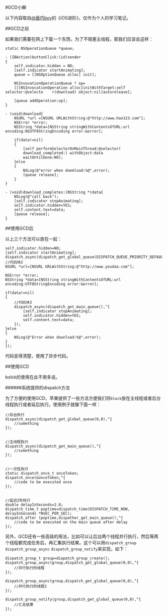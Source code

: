 #GCD小解

以下内容取自[@唐巧boy](http://blog.devtang.com/)的《iOS进阶》，仅作为个人的学习笔记。

##GCD之前

如果我们需要在网上下载一个东西，为了不阻塞主线程，那我们应该会这样：

	static NSOperationQueue *queue;
	
	- (IBAction)buttonClick:(id)sender
	{
		self.indicator.hidden = NO;
		[self.indicator startAnimating];
		queue = [[NSOptionQueue alloc] init];
		
		NSInvovationOperationQueue * op=
		[[[NSInvocationOperation alloc]initWithTarget:self selector:@selecto	r(download) object:nil]autorelease];
		
		[queue addOperation:op];
	}
	
	- (void)download{
		NSURL *url =[NSURL URLWithString:@"http://www.hao123.com"];
		NSError *error;
		NSString *data=[NSString stringWithContentsOfURL:url encoding:NSUTF8StringEncoding error:&error];
		
		if(data!=nil)
		{
			[self performSelectorOnMainThread:@selector(
			download_completed:) withObject:data
			waitUntilDone:NO];
		}else
		{
			NSLog(@"error when doemload:%@",error);
			[queue release];
		}
	}
	
	- (void)download_completes:(NSString *)data{
		NSLog(@"call back");
		[self.indicator stopAnimating];
		self.indicator.hidden=YES;
		self.content.text=data;
		[queue release];
	}


##使用GCD后

以上三个方法可以放在一起：

	self.indicator.hidden=NO;
	[self.indicator startAnimating];
	dispatch_async(dispatch_get_global_queue(DISPATCH_QUEUE_PRIORITY_DEFAULT,0),^{
	//代码块2
	NSURL *url=[NSURL URLWithString:@"http://www.youdao.com"];
	
	NSError *error;
	NSString *data=[NSString stringWithContentsOfURL:url encoding:UTF8StringEncoding error:&error];
	
	if(data!=nil)
	{
		//代码块3
		dispatch_async(dispatch_get_main_queue(),^{
			[self.indicator stopAnimating];
			self.indicator.hidden=YES;
			self.content.text=data;
		});
	}else
	{
		NSLog(@"Error when download:%@",error);
	}
	});
	
代码变得清楚，使用了异步代码。

##使用GCD

bolck的使用在此不用多说。

######系统提供的dispatch方法

为了方便的使用GCD，苹果提供了一些方法方便我们将`block`放在主线程或者后台线程执行或者延后执行。使用例子就像下面一样：

	//后台执行
	dispatch_async(dispatch_get_global_queue(0,0),^{
		//something
	});
	
	
	//主线程执行
	dispatch_async(dispatch_get_main_queue(),^{
		//something
	});
	
	
	//一次性执行
	static dispatch_once_t onceToken;
	dispatch_once(&onceToken,^{
		//code to be executed once
	});
	
	
	//延迟2秒执行
	double delayInSeconds=2.0;
	dispatch_time_t poptime=dispatch_time(DISPATCH_TIME_NOW,
	delayInSeconds *NSEC_PER_SEC);
	dispatch_after (poptime,dispather_get_main_queue(),^{
		//code to be executed on the main queue after delay
	});
	
	
另外，GCD还有一些高级的用法，比如可以让后台两个线程并行执行，然后等两个线程都完成任务后，再汇集执行结果。这个可以用`dispatch_group` `dispatch_group_async` `dispatch_group_notify`来实现，如下：

	dispatch_group_t group=diapatch_group_create();
	dispatch_group_async(group,dispatch_get_global_queue(0,0),^{
		//并行执行的线程
	});
	
	dispatch_group_async(group,dispatch_get_global_queue(0,0),^{
		//并行执行的线程2
	});
	
	dispatch_group_notify(group,dispatch_get_global_queue(0,0),^{
		//汇总结果
	});
	
